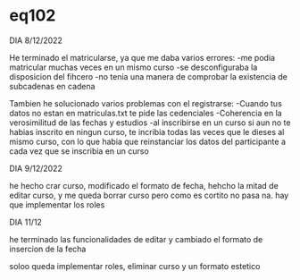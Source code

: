 # eq102



DIA 8/12/2022

He terminado el matricularse, ya que me daba varios errores:
  -me podia matricular muchas veces en un mismo curso
   -se desconfiguraba la disposicion del fihcero
   -no tenia una manera de comprobar la existencia de subcadenas en cadena
   
 Tambien he solucionado varios problemas con el registrarse:
 -Cuando tus datos no estan en matriculas.txt te pide las cedenciales
 -Coherencia en la verosimilitud de las fechas y estudios
 -al inscribirse en un curso si aun no te habias inscrito en ningun curso, te incribia todas las veces que le dieses al mismo curso, con lo que habia que reinstanciar los datos del participante a cada vez que se inscribia en un curso



DIA 9/12/2022

he hecho crar curso, modificado el formato de fecha, hehcho la mitad de editar curso, y me queda borrar curso pero como es cortito no pasa na. 
hay que implementar los roles

DIA 11/12

he terminado las funcionalidades de editar y cambiado el formato de insercion de la fecha

soloo queda implementar roles, eliminar curso y un formato estetico
